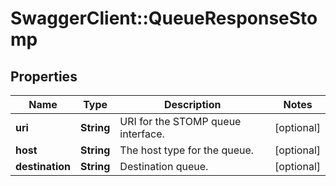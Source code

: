 # SwaggerClient::QueueResponseStomp

## Properties
Name | Type | Description | Notes
------------ | ------------- | ------------- | -------------
**uri** | **String** | URI for the STOMP queue interface. | [optional] 
**host** | **String** | The host type for the queue. | [optional] 
**destination** | **String** | Destination queue. | [optional] 

